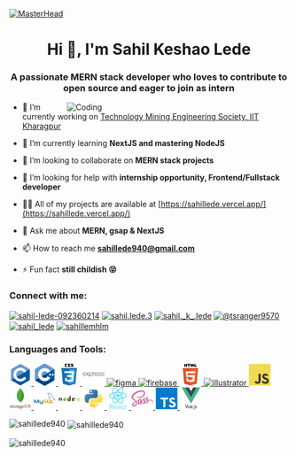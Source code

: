 [![MasterHead](https://miro.medium.com/v2/1*OF0xEMkWBv-69zvmNs6RDQ.gif)](https://sahillede.vercel.app/)

<h1 align="center">Hi 👋, I'm Sahil Keshao Lede</h1>
<h3 align="center">A passionate MERN stack developer who loves to contribute to open source and eager to join as intern</h3>
<img align="right" alt="Coding" width="400" src="https://i.pinimg.com/originals/da/3d/e2/da3de2c5fde27cac56cacd3a643cdb2a.gif"/>

- 🔭 I’m currently working on [Technology Mining Engineering Society, IIT Kharagpur](http://tmesiitkgp.in/)

- 🌱 I’m currently learning **NextJS and mastering NodeJS**

- 👯 I’m looking to collaborate on **MERN stack projects**

- 🤝 I’m looking for help with **internship opportunity, Frontend/Fullstack developer**

- 👨‍💻 All of my projects are available at [https://sahillede.vercel.app/](https://sahillede.vercel.app/)

- 💬 Ask me about **MERN, gsap & NextJS**

- 📫 How to reach me **sahillede940@gmail.com**

- ⚡ Fun fact **still childish 😝**

<h3 align="left">Connect with me:</h3>
<p align="left">
<a href="https://linkedin.com/in/sahil-lede-092360214" target="blank"><img align="center" src="https://raw.githubusercontent.com/rahuldkjain/github-profile-readme-generator/master/src/images/icons/Social/linked-in-alt.svg" alt="sahil-lede-092360214" height="30" width="40" /></a>
<a href="https://fb.com/sahil.lede.3" target="blank"><img align="center" src="https://raw.githubusercontent.com/rahuldkjain/github-profile-readme-generator/master/src/images/icons/Social/facebook.svg" alt="sahil.lede.3" height="30" width="40" /></a>
<a href="https://instagram.com/sahil._k_.lede" target="blank"><img align="center" src="https://raw.githubusercontent.com/rahuldkjain/github-profile-readme-generator/master/src/images/icons/Social/instagram.svg" alt="sahil._k_.lede" height="30" width="40" /></a>
<a href="https://www.youtube.com/c/@tsranger9570" target="blank"><img align="center" src="https://raw.githubusercontent.com/rahuldkjain/github-profile-readme-generator/master/src/images/icons/Social/youtube.svg" alt="@tsranger9570" height="30" width="40" /></a>
<a href="https://www.codechef.com/users/sahil_lede" target="blank"><img align="center" src="https://cdn.jsdelivr.net/npm/simple-icons@3.1.0/icons/codechef.svg" alt="sahil_lede" height="30" width="40" /></a>
<a href="https://auth.geeksforgeeks.org/user/sahillemhlm" target="blank"><img align="center" src="https://raw.githubusercontent.com/rahuldkjain/github-profile-readme-generator/master/src/images/icons/Social/geeks-for-geeks.svg" alt="sahillemhlm" height="30" width="40" /></a>
</p>

<h3 align="left">Languages and Tools:</h3>
<p align="left"> <a href="https://www.cprogramming.com/" target="_blank" rel="noreferrer"> <img src="https://raw.githubusercontent.com/devicons/devicon/master/icons/c/c-original.svg" alt="c" width="40" height="40"/> </a> <a href="https://www.w3schools.com/cpp/" target="_blank" rel="noreferrer"> <img src="https://raw.githubusercontent.com/devicons/devicon/master/icons/cplusplus/cplusplus-original.svg" alt="cplusplus" width="40" height="40"/> </a> <a href="https://www.w3schools.com/css/" target="_blank" rel="noreferrer"> <img src="https://raw.githubusercontent.com/devicons/devicon/master/icons/css3/css3-original-wordmark.svg" alt="css3" width="40" height="40"/> </a> <a href="https://expressjs.com" target="_blank" rel="noreferrer"> <img src="https://raw.githubusercontent.com/devicons/devicon/master/icons/express/express-original-wordmark.svg" alt="express" width="40" height="40"/> </a> <a href="https://www.figma.com/" target="_blank" rel="noreferrer"> <img src="https://www.vectorlogo.zone/logos/figma/figma-icon.svg" alt="figma" width="40" height="40"/> </a> <a href="https://firebase.google.com/" target="_blank" rel="noreferrer"> <img src="https://www.vectorlogo.zone/logos/firebase/firebase-icon.svg" alt="firebase" width="40" height="40"/> </a> <a href="https://www.w3.org/html/" target="_blank" rel="noreferrer"> <img src="https://raw.githubusercontent.com/devicons/devicon/master/icons/html5/html5-original-wordmark.svg" alt="html5" width="40" height="40"/> </a> <a href="https://www.adobe.com/in/products/illustrator.html" target="_blank" rel="noreferrer"> <img src="https://www.vectorlogo.zone/logos/adobe_illustrator/adobe_illustrator-icon.svg" alt="illustrator" width="40" height="40"/> </a> <a href="https://developer.mozilla.org/en-US/docs/Web/JavaScript" target="_blank" rel="noreferrer"> <img src="https://raw.githubusercontent.com/devicons/devicon/master/icons/javascript/javascript-original.svg" alt="javascript" width="40" height="40"/> </a> <a href="https://www.mongodb.com/" target="_blank" rel="noreferrer"> <img src="https://raw.githubusercontent.com/devicons/devicon/master/icons/mongodb/mongodb-original-wordmark.svg" alt="mongodb" width="40" height="40"/> </a> <a href="https://www.mysql.com/" target="_blank" rel="noreferrer"> <img src="https://raw.githubusercontent.com/devicons/devicon/master/icons/mysql/mysql-original-wordmark.svg" alt="mysql" width="40" height="40"/> </a> <a href="https://nodejs.org" target="_blank" rel="noreferrer"> <img src="https://raw.githubusercontent.com/devicons/devicon/master/icons/nodejs/nodejs-original-wordmark.svg" alt="nodejs" width="40" height="40"/> </a> <a href="https://www.python.org" target="_blank" rel="noreferrer"> <img src="https://raw.githubusercontent.com/devicons/devicon/master/icons/python/python-original.svg" alt="python" width="40" height="40"/> </a> <a href="https://reactjs.org/" target="_blank" rel="noreferrer"> <img src="https://raw.githubusercontent.com/devicons/devicon/master/icons/react/react-original-wordmark.svg" alt="react" width="40" height="40"/> </a> <a href="https://sass-lang.com" target="_blank" rel="noreferrer"> <img src="https://raw.githubusercontent.com/devicons/devicon/master/icons/sass/sass-original.svg" alt="sass" width="40" height="40"/> </a> <a href="https://www.typescriptlang.org/" target="_blank" rel="noreferrer"> <img src="https://raw.githubusercontent.com/devicons/devicon/master/icons/typescript/typescript-original.svg" alt="typescript" width="40" height="40"/> </a> <a href="https://vuejs.org/" target="_blank" rel="noreferrer"> <img src="https://raw.githubusercontent.com/devicons/devicon/master/icons/vuejs/vuejs-original-wordmark.svg" alt="vuejs" width="40" height="40"/> </a> </p>

<p><img align="left" src="https://github-readme-stats.vercel.app/api/top-langs?username=sahillede940&show_icons=true&locale=en&layout=compact" alt="sahillede940" /></p>

<p>&nbsp;<img align="center" src="https://github-readme-stats.vercel.app/api?username=sahillede940&show_icons=true&locale=en" alt="sahillede940" /></p>

<p><img align="center" src="https://github-readme-streak-stats.herokuapp.com/?user=sahillede940&" alt="sahillede940" /></p>
